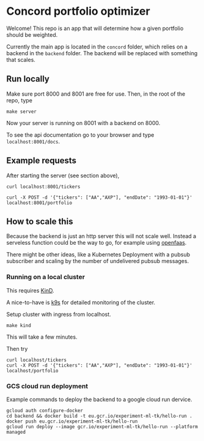 
# Concord portfolio optimizer
Welcome!
This repo is an app that will determine how a given portfolio should be weighted.

Currently the main app is located in the `concord` folder, which relies on a backend in the `backend` folder. The backend will be replaced with something that scales.

## Run locally
Make sure port 8000 and 8001 are free for use. Then, in the root of the repo, type
```
make server
```
Now your server is running on 8001 with a backend on 8000.

To see the api documentation go to your browser and type `localhost:8001/docs`.

## Example requests

After starting the server (see section above),
```
curl localhost:8001/tickers
```

```
curl -X POST -d '{"tickers": ["AA","AXP"], "endDate": "1993-01-01"}' localhost:8001/portfolio
```

## How to scale this

Because the backend is just an http server this will not scale well. Instead a serveless function could be the way to go, for example using [openfaas](https://www.openfaas.com/).

There might be other ideas, like a Kubernetes Deployment with a pubsub subscriber and scaling by the number of undelivered pubsub messages.

### Running on a local cluster

This requires [KinD](https://kind.sigs.k8s.io/docs/user/quick-start/#installation).

A nice-to-have is [k9s](https://github.com/derailed/k9s) for detailed monitoring of the cluster.

Setup cluster with ingress from localhost.
```
make kind
```
This will take a few minutes.

Then try
```
curl localhost/tickers
curl -X POST -d '{"tickers": ["AA","AXP"], "endDate": "1993-01-01"}' localhost/portfolio
```


### GCS cloud run deployment
Example commands to deploy the backend to a google cloud run dervice.
```
gcloud auth configure-docker
cd backend && docker build -t eu.gcr.io/experiment-ml-tk/hello-run .
docker push eu.gcr.io/experiment-ml-tk/hello-run
gcloud run deploy --image gcr.io/experiment-ml-tk/hello-run --platform managed
```